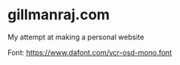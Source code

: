 # gillmanraj.com
My attempt at making a personal website

Font: https://www.dafont.com/vcr-osd-mono.font
